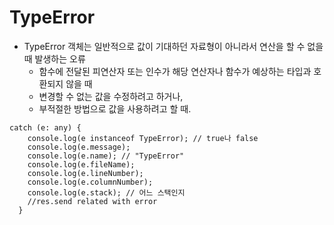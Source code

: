 # TypeError

- TypeError 객체는 일반적으로 값이 기대하던 자료형이 아니라서 연산을 할 수 없을 때 발생하는 오류
  - 함수에 전달된 피연산자 또는 인수가 해당 연산자나 함수가 예상하는 타입과 호환되지 않을 때
  - 변경할 수 없는 값을 수정하려고 하거나,
  - 부적절한 방법으로 값을 사용하려고 할 때.

```
catch (e: any) {
    console.log(e instanceof TypeError); // true나 false
    console.log(e.message);
    console.log(e.name); // "TypeError"
    console.log(e.fileName);
    console.log(e.lineNumber);
    console.log(e.columnNumber);
    console.log(e.stack); // 어느 스택인지
    //res.send related with error
  }
```
